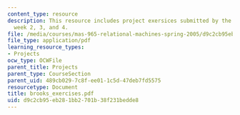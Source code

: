 ```yaml
---
content_type: resource
description: This resource includes project exersices submitted by the student in
  week 2, 3, and 4.
file: /media/courses/mas-965-relational-machines-spring-2005/d9c2cb95eb281bb2701b38f231bedde8_brooks_exercises.pdf
file_type: application/pdf
learning_resource_types:
- Projects
ocw_type: OCWFile
parent_title: Projects
parent_type: CourseSection
parent_uid: 489cb029-7c8f-ee01-1c5d-47deb7fd5575
resourcetype: Document
title: brooks_exercises.pdf
uid: d9c2cb95-eb28-1bb2-701b-38f231bedde8
---
```

